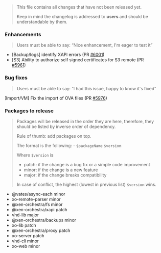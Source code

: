 > This file contains all changes that have not been released yet.
>
> Keep in mind the changelog is addressed to **users** and should be
> understandable by them.

### Enhancements

> Users must be able to say: “Nice enhancement, I'm eager to test it”

- [Backup/logs] identify XAPI errors (PR [#6001](https://github.com/vatesfr/xen-orchestra/pull/6001))
- [S3] Ability to authorize self signed certificates for S3 remote (PR [#5961](https://github.com/vatesfr/xen-orchestra/pull/5961))

### Bug fixes

> Users must be able to say: “I had this issue, happy to know it's fixed”

[Import/VM] Fix the import of OVA files (PR [#5976](https://github.com/vatesfr/xen-orchestra/pull/5976))

### Packages to release

> Packages will be released in the order they are here, therefore, they should
> be listed by inverse order of dependency.
>
> Rule of thumb: add packages on top.
>
> The format is the following: - `$packageName` `$version`
>
> Where `$version` is
>
> - patch: if the change is a bug fix or a simple code improvement
> - minor: if the change is a new feature
> - major: if the change breaks compatibility
>
> In case of conflict, the highest (lowest in previous list) `$version` wins.

- @vates/async-each minor
- xo-remote-parser minor
- @xen-orchestra/fs minor
- @xen-orchestra/xapi patch
- vhd-lib major
- @xen-orchestra/backups minor
- xo-lib patch
- @xen-orchestra/proxy patch
- xo-server patch
- vhd-cli minor
- xo-web minor

